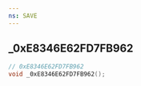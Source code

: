 ```yaml
---
ns: SAVE
---
```

## _0xE8346E62FD7FB962

```c
// 0xE8346E62FD7FB962
void _0xE8346E62FD7FB962();
```

